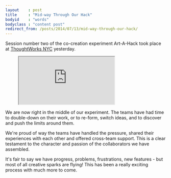 ```yaml
---
layout    : post
title     : "Mid-way Through Our Hack"
bodyid    : "words"
bodyclass : "content post"
redirect_from: /posts/2014/07/13/mid-way-through-our-hack/
---
```

Session number two of the co-creation experiment Art-A-Hack took place at <a href="http://info.thoughtworks.com/new-york/">ThoughtWorks NYC</a> yesterday.

<figure class="video">
	<iframe src="https://www.flickr.com/photos/125924023@N07/14460770879/in/set-72157645671555414/player/" allowfullscreen webkitallowfullscreen mozallowfullscreen oallowfullscreen msallowfullscreen></iframe>
</figure>


We are now right in the middle of our experiment. The teams have had time to double-down on their work, or to re-form, switch ideas, and to discover and push the limits around them.

<!--excerpt-ends-->

We're proud of way the teams have handled the pressure, shared their experiences with each other and offered cross-team support. This is a clear testament to the character and passion of the collaborators we have assembled.

It's fair to say we have progress, problems, frustrations, new features - but most of all creative sparks are flying! This has been a really exciting process with much more to come.
